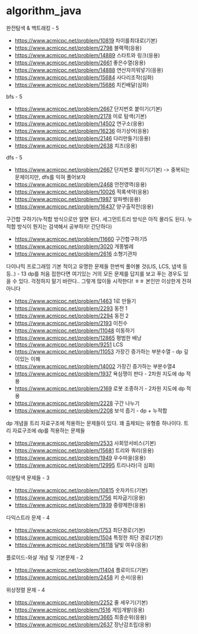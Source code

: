 # algorithm_java

완전탐색 & 백트래킹 - 5

- https://www.acmicpc.net/problem/10819 차이를최대로(기본)
- https://www.acmicpc.net/problem/2798 블랙잭(응용)
- https://www.acmicpc.net/problem/14889 스타트와 링크(응용)
- https://www.acmicpc.net/problem/2661 좋은수열(응용)
- https://www.acmicpc.net/problem/14888 연산자끼워넣기(응용)
- https://www.acmicpc.net/problem/15684 사다리조작(심화)
- https://www.acmicpc.net/problem/15686 치킨배달(심화)


bfs - 5
- https://www.acmicpc.net/problem/2667 단지번호 붙이기(기본)
- https://www.acmicpc.net/problem/2178 미로 탐색(기본)
- https://www.acmicpc.net/problem/14502 연구소(응용)
- https://www.acmicpc.net/problem/16236 아기상어(응용)
- https://www.acmicpc.net/problem/2146 다리만들기(응용)
- https://www.acmicpc.net/problem/2638 치즈(응용)

dfs - 5
- https://www.acmicpc.net/problem/2667 단지번호 붙이기(기본) -> 중복되는 문제이지만, dfs를 익혀 풀어보자
- https://www.acmicpc.net/problem/2468 안전영역(응용)
- https://www.acmicpc.net/problem/10026 적록색약(응용)
- https://www.acmicpc.net/problem/1987 알파벳(응용)
- https://www.acmicpc.net/problem/16437 양구출작전(응용)

구간합 구하기(누적합 방식으로만 알면 된다. 세그먼트트리 방식은 아직 몰라도 된다. 누적합 방식이 뭔지는 검색해서 공부하자! 간단하다)
- https://www.acmicpc.net/problem/11660 구간합구하기5
- https://www.acmicpc.net/problem/3020 개똥벌레
- https://www.acmicpc.net/problem/2616 소형기관차

다이나믹 프로그래밍 
기본 적이고 유명한 문제들 한번씩 풀어볼 것(LIS, LCS, 냅색 등등..) - 13
dp를 처음 접한다면 여기있는 거의 모든 문제를 답지를 보고 푸는 경우도 있을 수 있다.
걱정하지 말기 바란다.. 그렇게 많이들 시작한다! ㅎㅎ 본인만 이상한게 전혀 아니다
- https://www.acmicpc.net/problem/1463 1로 만들기
- https://www.acmicpc.net/problem/2293 동전 1
- https://www.acmicpc.net/problem/2294 동전 2
- https://www.acmicpc.net/problem/2193 이친수
- https://www.acmicpc.net/problem/11048 이동하기
- https://www.acmicpc.net/problem/12865 평범한 배낭
- https://www.acmicpc.net/problem/9251 LCS
- https://www.acmicpc.net/problem/11053 가장긴 증가하는 부분수열 - dp 깊이있는 이해
- https://www.acmicpc.net/problem/14002 가장긴 증가하는 부분수열4
- https://www.acmicpc.net/problem/1937 욕심쟁이 판다 - 2차원 지도에 dp 적용
- https://www.acmicpc.net/problem/2169 로봇 조종하기 - 2차원 지도에 dp 적용
- https://www.acmicpc.net/problem/2228 구간 나누기
- https://www.acmicpc.net/problem/2208 보석 줍기 - dp + 누적합

dp 개념을 트리 자료구조에 적용하는 문제들이 있다. 꽤 출제되는 유형중 하나이다.
트리 자료구조에 dp를 적용하는 문제들
- https://www.acmicpc.net/problem/2533 사회망서비스(기본)
- https://www.acmicpc.net/problem/15681 트리와 쿼리(응용)
- https://www.acmicpc.net/problem/1949 우수마을(응용)
- https://www.acmicpc.net/problem/12995 트리나라(극 심화)

이분탐색 문제들 - 3
- https://www.acmicpc.net/problem/10815 숫자카드(기본)
- https://www.acmicpc.net/problem/1756 피자굽기(응용)
- https://www.acmicpc.net/problem/1939 중량제한(응용)


다익스트라 문제 - 4
- https://www.acmicpc.net/problem/1753 최단경로(기본)
- https://www.acmicpc.net/problem/1504 특정한 최단 경로(기본)
- https://www.acmicpc.net/problem/16118 달빛 여우(응용)

플로이드-와샬 개념 및 기본문제 - 2
- https://www.acmicpc.net/problem/11404 플로이드(기본)
- https://www.acmicpc.net/problem/2458 키 순서(응용)


위상정렬 문제 - 4
- https://www.acmicpc.net/problem/2252 줄 세우기(기본)
- https://www.acmicpc.net/problem/1516 게임개발(응용)
- https://www.acmicpc.net/problem/3665 최종순위(응용)
- https://www.acmicpc.net/problem/2637 장난감조립(응용)